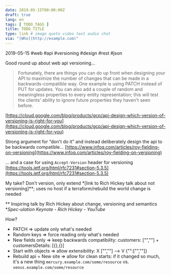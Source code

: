 ```yaml
---
date: 2019-05-15T00:00:00Z
draft: true
lang: en
tags: [ TODO_TAGS ]
title: TODO_TITLE
type: link # image quote video text audio chat
via: "[Who](http://example.com)"
---
```



2019-05-15
#web #api #versioning #design #rest #json

Good round up about web api versioning…

> Fortunately, there are things you can do up front when designing your API to maximize the number of changes that can be made in a backwards-compatible way. One example is using PATCH instead of PUT for updates. You can also add a couple of random and meaningless properties to every entity representation; this will test the clients' ability to ignore future properties they haven't seen before.

[https://cloud.google.com/blog/products/gcp/api-design-which-version-of-versioning-is-right-for-you](https://cloud.google.com/blog/products/gcp/api-design-which-version-of-versioning-is-right-for-you)

Strong argument for “don't do it” and instead deliberately design the api to be backwards compatible…
[https://www.infoq.com/articles/roy-fielding-on-versioning](https://www.infoq.com/articles/roy-fielding-on-versioning)

… and a case for using `Accept-Version` header for versioning
[https://tools.ietf.org/html/rfc7231#section-5.3.5](https://tools.ietf.org/html/rfc7231#section-5.3.5)

My take? Don't version, only extend *[link to Rich Hickey talk about not versioning]**; uses no host if a terraform/rebuild the world change is needed

** Inspiring talk by Rich Hickey about change, versioning and semantics **Spec-ulation Keynote - Rich Hickey - YouTube*

How?
- PATCH => update only what's needed
- Random keys => force reading only what's needed
- New fields only => keep backwards compatibility: customers: ["",""] + customersDetails: [{},{}]
- Start with objects => allow extensibility: X ["",""] –> V {"":["",""]}
- Rebuild api = New site => allow for clean starts: if it changed so much, it's a new thing `mercury.example.com/some/resource` vs. `venus.example.com/some/resource`

